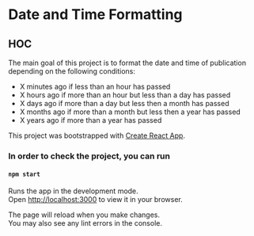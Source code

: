 # Date and Time Formatting

## HOC

The main goal of this project is to format the date and time of publication depending on the following conditions:

- X minutes ago if less than an hour has passed
- X hours ago if more than an hour but less than a day has passed
- X days ago if more than a day but less then a month has passed
- X months ago if more than a month but less then a year has passed
- X years ago if more than a year has passed

This project was bootstrapped with [Create React App](https://github.com/facebook/create-react-app).

### In order to check the project, you can run

#### `npm start`

Runs the app in the development mode.\
Open [http://localhost:3000](http://localhost:3000) to view it in your browser.

The page will reload when you make changes.\
You may also see any lint errors in the console.
